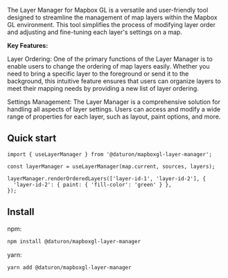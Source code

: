 The Layer Manager for Mapbox GL is a versatile and user-friendly tool designed to streamline the management of map layers within the Mapbox GL environment. This tool simplifies the process of modifying layer order and adjusting and fine-tuning each layer's settings on a map.

**Key Features:**

Layer Ordering: One of the primary functions of the Layer Manager is to enable users to change the ordering of map layers easily. Whether you need to bring a specific layer to the foreground or send it to the background, this intuitive feature ensures that users can organize layers to meet their mapping needs by providing a new list of layer ordering.

Settings Management: The Layer Manager is a comprehensive solution for handling all aspects of layer settings. Users can access and modify a wide range of properties for each layer, such as layout, paint options, and more.

## Quick start

```tsx
import { useLayerManager } from '@daturon/mapboxgl-layer-manager';

const layerManager = useLayerManager(map.current, sources, layers);

layerManager.renderOrderedLayers(['layer-id-1', 'layer-id-2'], {
  'layer-id-2': { paint: { 'fill-color': 'green' } },
});
```

## Install

npm:

```bash
npm install @daturon/mapboxgl-layer-manager
```

yarn:

```bash
yarn add @daturon/mapboxgl-layer-manager
```
